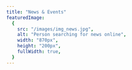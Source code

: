 ```yaml
---
title: "News & Events"
featuredImage:
  {
    src: "/images/img_news.jpg",
    alt: "Person searching for news online",
    width: "870px",
    height: "200px",
    fullWidth: true,
  }
---
```

